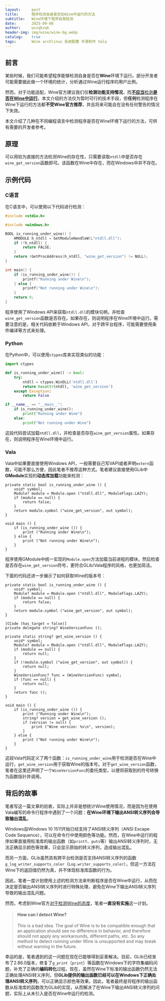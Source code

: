 ```yaml
---
layout:     post
title:      程序检测自身是否在Wine中运行的方法
subtitle:   Wine环境下程序自我检测
date:       2025-09-08
author:     wszqkzqk
header-img: img/wine/wine-bg.webp
catalog:    true
tags:       Wine archlinux 系统配置 开源软件 Vala
---
```


## 前言

某些时候，我们可能希望程序能够检测自身是否在**Wine**环境下运行。部分开发者可能需要据此做一个环境的统计，分析通过Wine运行程序的用户比例。

然而，对于功能适配，Wine官方建议我们仅**检测功能支持情况**，而[**不应当**检测**是否在Wine中运行**](https://gitlab.winehq.org/wine/wine/-/wikis/Developer-FAQ#how-can-i-detect-wine)。本文介绍的方法仅为暂时可行的技术手段，但**任何**检测程序在Wine下运行的方法都**不受Wine官方推荐**，并且将来可能会在没有任何警告的情况下失效。

本文介绍了几种在不同编程语言中检测程序是否在Wine环境下运行的方法，可供有需要的开发者参考。

## 原理

可以用较为直接的方法检测Wine的存在性，只需要读取`ntdll`中是否存在`wine_get_version`函数即可。该函数在Wine中存在，而在Windows中并不存在。

## 示例代码

### C语言

在C语言中，可以使用以下代码进行检测：

```c
#include <stdio.h>

#include <windows.h>

BOOL is_running_under_wine() {
    HMODULE h_ntdll = GetModuleHandleW(L"ntdll.dll");
    if (!h_ntdll) {
        return FALSE;
    }
    return (GetProcAddress(h_ntdll, "wine_get_version") != NULL);
}

int main() {
    if (is_running_under_wine()) {
        printf("Running under Wine\n");
    } else {
        printf("Not running under Wine\n");
    }
    return 0;
}
```

程序使用了Windows API来获取`ntdll.dll`的模块句柄，并检查`wine_get_version`函数是否存在。如果存在，则说明程序在Wine环境中运行。需要注意的是，相关代码依赖于Windows API，对于跨平台程序，可能需要使用条件编译等方式来处理。

### Python

在Python中，可以使用`ctypes`库来实现类似的功能：

```python
import ctypes

def is_running_under_wine() -> bool:
    try:
        ntdll = ctypes.WinDLL('ntdll.dll')
        return hasattr(ntdll, 'wine_get_version')
    except Exception:
        return False

if __name__ == "__main__":
    if is_running_under_wine():
        print("Running under Wine")
    else:
        print("Not running under Wine")
```

这段代码尝试加载`ntdll.dll`，并检查是否存在`wine_get_version`属性。如果存在，则说明程序在Wine环境中运行。

### Vala

Vala中如果要直接使用Windows API，一般需要自己写VAPI或者声明`extern`函数，可能不那么方便，因此笔者不推荐这种方式。笔者建议直接使用GLib中**GModule**实现的**动态库加载**功能来检测：

```vala
private static bool is_running_under_wine () {
    void* symbol;
    Module? module = Module.open ("ntdll.dll", ModuleFlags.LAZY);
    if (module == null) {
        return false;
    }
    return module.symbol ("wine_get_version", out symbol);
}

void main () {
    if (is_running_under_wine ()) {
        print ("Running under Wine\n");
    } else {
        print ("Not running under Wine\n");
    }
}
```

程序使用GModule中统一实现的`Module.open`方法加载当前进程的模块，然后检查是否存在`wine_get_version`符号，更符合GLib/Vala程序的风格，也更加简洁。

下面的代码还进一步展示了如何获取Wine的版本号：

```vala
private static bool is_running_under_wine () {
    void* symbol;
    Module? module = Module.open ("ntdll.dll", ModuleFlags.LAZY);
    if (module == null) {
        return false;
    }
    return module.symbol ("wine_get_version", out symbol);
}

[CCode (has_target = false)]
private delegate string? WineVersionFunc ();

private static string? get_wine_version () {
    void* symbol;
    Module? module = Module.open ("ntdll.dll", ModuleFlags.LAZY);
    if (module == null) {
        return null;
    }
    if (!module.symbol ("wine_get_version", out symbol)) {
        return null;
    }
    WineVersionFunc? func = (WineVersionFunc) symbol;
    if (func == null) {
        return null;
    }
    return func ();
}

void main () {
    if (is_running_under_wine ()) {
        print ("Running under Wine\n");
        string? version = get_wine_version ();
        if (version != null) {
            print ("Wine version: %s\n", version);
        }
    } else {
        print ("Not running under Wine\n");
    }
}
```

这段Vala代码定义了两个函数：`is_running_under_wine`用于检测是否在Wine中运行，`get_wine_version`用于获取Wine的版本号。对于`get_wine_version`函数，笔者在这里还声明了一个`WineVersionFunc`的委托类型，以便将获取到的符号转换为函数指针并调用。

## 背后的故事

笔者写这一篇文章的初衷，实际上并非是想统计Wine使用情况，而是因为在使用Vala编写的命令行程序中遇到了一个问题：**在Wine环境下输出ANSI转义序列会导致输出混乱**。

Windows自Windows 10 1511开始已经支持了ANSI转义序列（ANSI Escape Code Sequence），可以在命令行中使用颜色等功能。然而，在Wine中运行的程序如果直接用标准库的输出函数（如`printf`、`puts`等）输出ANSI转义序列时，无法正确显示颜色等效果，只会显示原始的转义序列，造成输出混乱。

而另一方面，GLib虽然具有跨平台检测是否支持ANSI转义序列的函数`g_log_writer_supports_color`（`Log.writer_supports_color`），但这一方法在Wine下的返回值仍然为真，并不体现标准库函数的行为。

因此，笔者一度计划使用上述的检测方法来判断程序是否在Wine中运行，从而在决定是否输出ANSI转义序列时进行特殊处理，避免在Wine下输出ANSI转义序列导致的输出混乱问题。

然而，考虑到Wine官方[对于检测Wine的态度](https://gitlab.winehq.org/wine/wine/-/wikis/Developer-FAQ#how-can-i-detect-wine)，笔者**一直没有实施**这一计划。

> #### How can I detect Wine?
> This is a bad idea. The goal of Wine is to be compatible enough that an
application should see no difference in behavior, and therefore should
not apply any workarounds, different paths, etc. So any method to detect
running under Wine is unsupported and may break without warning in the
future.

幸运的是，笔者遇到的这一问题在现在已能够得到妥善解决。目前，GLib已经发布了2.86.0版本，修复了`g_print`（`print`）等函数在Windows下的字符集编码问题，补充了正确的**编码转化**过程。现在，虽然在Wine下标准的输出函数仍然无法正确处理ANSI转义序列，但**GLib提供的输出函数已经可以在Windows下正确处理ANSI转义序列**，可以正确显示颜色等效果。因此，笔者最终是将程序的输出函数从标准库的函数改为GLib的实现，从而解决了在Wine下输出ANSI转义序列的问题，实际上从未引入是否在Wine中运行的检测。
